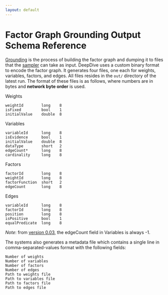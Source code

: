 ```yaml
---
layout: default
---
```


# Factor Graph Grounding Output Schema Reference

[Grounding](../basics/overview.html#grounding) is the process of building the
factor graph and dumping it to files that the [sampler](../basics/sampler.html)
can take as input. DeepDive uses a custom binary format to encode the factor
graph. It generates four files, one each for weights, variables, factors, and
edges. All files resides in the `out/` directory of the latest run. The format
of these files is as follows, where numbers are in bytes and **network byte
order** is used.

Weights

    weightId        long    8
    isFixed         bool    1
    initialValue    double  8


Variables

    variableId      long    8
    isEvidence      bool    1
    initialValue    double  8
    dataType        short   2
    edgeCount*      long    8
    cardinality     long    8

Factors

    factorId        long    8
    weightId        long    8
    factorFunction  short   2
    edgeCount       long    8

Edges

    variableId      long    8
    factorId        long    8
    position        long    8
    isPositive      bool    1
    equalPredicate  long    8


*Note*: from [version 0.03](../changelog/0.03-alpha.html), the edgeCount field
in Variables is always -1.

The systems also generates a metadata file which contains a single line in
comma-separated-values format with the following fields:

    Number of weights
    Number of variables
    Number of factors
    Number of edges
    Path to weights file
    Path to variables file
    Path to factors file
    Path to edges file

